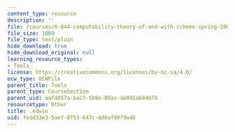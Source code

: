```yaml
---
content_type: resource
description: ''
file: /courses/6-844-computability-theory-of-and-with-scheme-spring-2003/fedd33e35aef8753647c0d6af90f9e46_.edwin
file_size: 1089
file_type: text/plain
hide_download: true
hide_download_original: null
learning_resource_types:
- Tools
license: https://creativecommons.org/licenses/by-nc-sa/4.0/
ocw_type: OCWFile
parent_title: Tools
parent_type: CourseSection
parent_uid: aaf4057a-bac7-5b9e-89ac-ae095a684679
resourcetype: Other
title: .edwin
uid: fedd33e3-5aef-8753-647c-0d6af90f9e46
---
```

